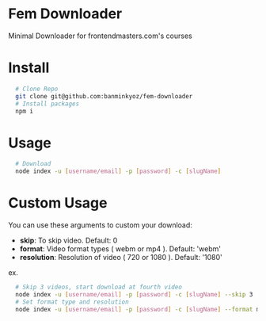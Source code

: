 # Fem Downloader 
Minimal Downloader for frontendmasters.com's courses

# Install 

```bash
  # Clone Repo
  git clone git@github.com:banminkyoz/fem-downloader
  # Install packages
  npm i
```

# Usage

```bash
  # Download
  node index -u [username/email] -p [password] -c [slugName]
```

# Custom Usage

You can use these arguments to custom your download:
- **skip**: To skip video. Default: 0
- **format**: Video format types ( webm or mp4 ). Default: 'webm'
- **resolution**: Resolution of video ( 720 or 1080 ). Default: '1080'

ex.
```bash
  # Skip 3 videos, start download at fourth video
  node index -u [username/email] -p [password] -c [slugName] --skip 3 
  # Set format type and resolution
  node index -u [username/email] -p [password] -c [slugName] --format mp4 --resolution 720 
```
